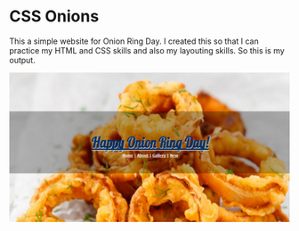 # CSS Onions

This a simple website for Onion Ring Day. I created this so that I can practice my HTML and CSS skills and also my layouting skills. So this is my output.

![Onion Ring Day](images/onion.png)
